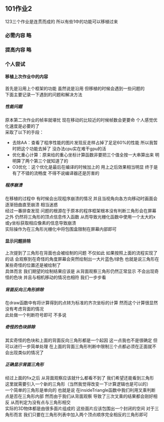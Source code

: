 ## 101作业2  
123三个作业是连贯而成的 所以有些1中的功能可以移植过来    
### 必需内容 略  
### 提高内容 略  
### 个人尝试  
#### 移植上次作业中的内容  
首先是沿用上个框架的功能 虽然说是沿用 但移植的时候会遇到一些问题的  
下面主要记录一下遇到的问题和解决方法  
##### 性能问题  
原本第二次作业的帧率就堪忧 现在移动的比较近的时候帧数会更要命 个人感觉优化速度是必要的了  
采取了以下的手段：  
* 去除AA：查看了程序性能的图片发现反走样占掉了足足60%的性能 所以我暂时把这个功能去掉了 没办法cpu实在难干gpu的活   
* 优化重心计算：原来给的重心坐标计算函数非要把三个值全按一大串算出来 明明算了两个第三个就知道了的   
* O3优化：这个优化是最后在编译的时候加上的 用上之后效果相当明显 终于是有了不错的流畅度 不得不说编译器还是厉害的   

##### 程序崩溃  
在移植的过程中 有时候会出现程序崩溃的情况 并且当视角向各方向移动时画面会逐渐扭曲直至崩溃 相当迷惑  
经过一番排查发现 问题的根源在于原本的程序框架根本没有判断三角形会在屏幕之外 仍然将三角形的顶点信息传入函数 从而导致光栅化函数中使用一个太大的x或y坐标获取相应像素的信息导致崩溃    
实际操作为在三角形光栅化中将包围盒限制在屏幕内部即可    
#### 显示问题排除  
上次提到了三角形在背面也会被绘制的问题 不仅如此 如果按照上面的流程实现了的话 会观察到在奇怪的角度屏幕会突然绘制出一大片蓝色/绿色 也就是说三角形在某些奇怪的位置还是被绘制了  
具体而言 我们期望的绘制结果应该是 从背面观察三角形仍然正常显示 不会出现奇怪的色块 并且与相机移动的情况也相符 我们一步步看  
##### 背面反向三角形排除  
在draw函数中有将计算得到的点转为标准的齐次坐标的计算 然而这个计算很显然没有考虑背面的情况  
此处做一个判断符号即可 不多说  
##### 奇怪的色块排除  
其实奇怪的色块和上面的背面反向三角形都是一个起因 这一点我也不是很确定 但可以进行一步简单处理 在上面的背面三角形判断中限制三个点都必须在正面就不会出现类似的情况了  
##### 正确显示背面三角形  
经过上面的fix之后 从背面观察应该就什么都看不到了 我们希望还能看到三角形 这里就需要引入一个新的三角形（当然我觉得改变一下计算逻辑也是可以的）  
一个简单的三角形是单向的 也就是说 在insideTriangle函数中我们利用叉乘判断点是否在三角形内部 然而由于我们从背面观察 导致了三次叉乘的结果都会刚好相反 从而判定为没有点与三角形相交  
实际的3D物体都是由很多面片组成的 这些面片应该包围出一个封闭的空间 对于三角形而言 我们只要在三角形列表中加入两个顶点顺序完全相反的三角形即可  